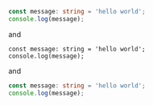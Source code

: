 ```ts
const message: string = 'hello world';
console.log(message);
```
and

```tsx
const message: string = 'hello world';
console.log(message);
```

and

```typescript
const message: string = 'hello world';
console.log(message);
```